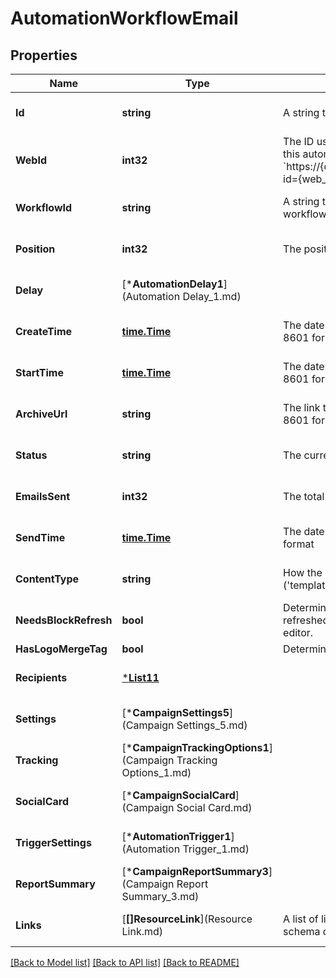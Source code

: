# AutomationWorkflowEmail

## Properties
Name | Type | Description | Notes
------------ | ------------- | ------------- | -------------
**Id** | **string** | A string that uniquely identifies the Automation email. | [optional] [default to null]
**WebId** | **int32** | The ID used in the Mailchimp web application. View this automation in your Mailchimp account at &#x60;https://{dc}.admin.mailchimp.com/campaigns/show/?id&#x3D;{web_id}&#x60;. | [optional] [default to null]
**WorkflowId** | **string** | A string that uniquely identifies an Automation workflow. | [optional] [default to null]
**Position** | **int32** | The position of an Automation email in a workflow. | [optional] [default to null]
**Delay** | [***AutomationDelay1**](Automation Delay_1.md) |  | [optional] [default to null]
**CreateTime** | [**time.Time**](time.Time.md) | The date and time the campaign was created in ISO 8601 format. | [optional] [default to null]
**StartTime** | [**time.Time**](time.Time.md) | The date and time the campaign was started in ISO 8601 format. | [optional] [default to null]
**ArchiveUrl** | **string** | The link to the campaign&#x27;s archive version in ISO 8601 format. | [optional] [default to null]
**Status** | **string** | The current status of the campaign. | [optional] [default to null]
**EmailsSent** | **int32** | The total number of emails sent for this campaign. | [optional] [default to null]
**SendTime** | [**time.Time**](time.Time.md) |  The date and time a campaign was sent in ISO 8601 format | [optional] [default to null]
**ContentType** | **string** | How the campaign&#x27;s content is put together (&#x27;template&#x27;, &#x27;drag_and_drop&#x27;, &#x27;html&#x27;, &#x27;url&#x27;). | [optional] [default to null]
**NeedsBlockRefresh** | **bool** | Determines if the automation email needs its blocks refreshed by opening the web-based campaign editor. | [optional] [default to null]
**HasLogoMergeTag** | **bool** | Determines if the campaign contains the *|BRAND:LOGO|* merge tag. | [optional] [default to null]
**Recipients** | [***List11**](List_11.md) |  | [optional] [default to null]
**Settings** | [***CampaignSettings5**](Campaign Settings_5.md) |  | [optional] [default to null]
**Tracking** | [***CampaignTrackingOptions1**](Campaign Tracking Options_1.md) |  | [optional] [default to null]
**SocialCard** | [***CampaignSocialCard**](Campaign Social Card.md) |  | [optional] [default to null]
**TriggerSettings** | [***AutomationTrigger1**](Automation Trigger_1.md) |  | [optional] [default to null]
**ReportSummary** | [***CampaignReportSummary3**](Campaign Report Summary_3.md) |  | [optional] [default to null]
**Links** | [**[]ResourceLink**](Resource Link.md) | A list of link types and descriptions for the API schema documents. | [optional] [default to null]

[[Back to Model list]](../README.md#documentation-for-models) [[Back to API list]](../README.md#documentation-for-api-endpoints) [[Back to README]](../README.md)

